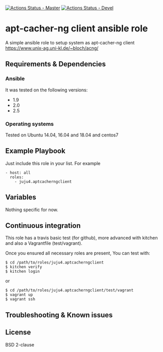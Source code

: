 [![Actions Status - Master](https://github.com/juju4/ansible-apt-cacher-ng-client/workflows/AnsibleCI/badge.svg)](https://github.com/juju4/ansible-apt-cacher-ng-client/actions?query=branch%3Amaster)
[![Actions Status - Devel](https://github.com/juju4/ansible-apt-cacher-ng-client/workflows/AnsibleCI/badge.svg?branch=devel)](https://github.com/juju4/ansible-apt-cacher-ng-client/actions?query=branch%3Adevel)

# apt-cacher-ng client ansible role

A simple ansible role to setup system as apt-cacher-ng client
https://www.unix-ag.uni-kl.de/~bloch/acng/

## Requirements & Dependencies

### Ansible
It was tested on the following versions:
 * 1.9
 * 2.0
 * 2.5

### Operating systems

Tested on Ubuntu 14.04, 16.04 and 18.04 and centos7

## Example Playbook

Just include this role in your list.
For example

```
- host: all
  roles:
    - juju4.aptcacherngclient
```

## Variables

Nothing specific for now.

## Continuous integration

This role has a travis basic test (for github), more advanced with kitchen and also a Vagrantfile (test/vagrant).

Once you ensured all necessary roles are present, You can test with:
```
$ cd /path/to/roles/juju4.aptcacherngclient
$ kitchen verify
$ kitchen login
```
or
```
$ cd /path/to/roles/juju4.aptcacherngclient/test/vagrant
$ vagrant up
$ vagrant ssh
```

## Troubleshooting & Known issues


## License

BSD 2-clause
